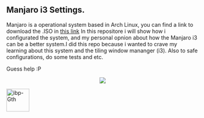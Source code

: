 ## Manjaro i3 Settings.

Manjaro is a operational system based in Arch Linux, you can find a link to download the .ISO in [this link](https://manjaro.org/downloads/community/i3/)
In this repositore i will show how i configurated the system, and my personal opnion about how the Manjaro i3 can be a better system.I did this repo because i wanted to crave my learning about this system and the tiling window mananger (i3). Also to safe configurations, do some tests and etc.


Guess help :P

<p align="center"><a href="https://github.com/ruanpereira/I3-Manjaro/graphs/contributors">
  <img src="https://contributors-img.web.app/image?repo=ruanpereira/I3-Manjaro">
</a></p>

<img align="center" alt="ibp-Gth" height="60" width="60" src="https://user-images.githubusercontent.com/77154574/158191190-ca453664-3c3a-43bc-ad69-1a295426a546.png">

